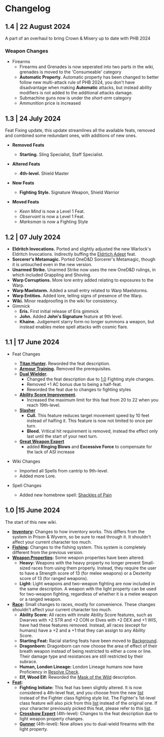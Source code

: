 # Changelog

## 1.4 | 22 August 2024

A part of an overhaul to bring Crown & Misery up to date with PHB 2024

### Weapon Changes

- Firearms
    - Firearms and Grenades is now seperated into two parts in the wiki, grenades is moved to the 'Consumeable' category
    - **Automatic Property.** Automatic property has been changed to better follow new multi-attack rule of PHB 2024, you don't have disadvantage when making **Automatic** attacks, but instead ability modifiers is not added to the additional attacks damage.
    - Submachine guns now is under the *short-arm* category
    - Ammunition price is increased

## 1.3 | 24 July 2024

Feat Fixing update, this update streamlines all the available feats, removed and combined some redundant ones, with additions of new ones.

- **Removed Feats**
    - **Starting.** Sling Specialist, Staff Specialist.

- **Altered Feats**
    - **4th-level.** Shield Master

- **New Feats**
    - **Fighting Style.** Signature Weapon, Shield Warrior

- **Moved Feats**
    - *Keen Mind* is now a Level 1 Feat.
    - *Observant* is now a Level 1 Feat.
    - *Marksman* is now a Fighting Style


## 1.2 | 07 July 2024

- **Eldritch Invocations.** Ported and slightly adjusted the new Warlock's Eldritch Invocations. Indirectly buffing the [Eldrtich Adept](../character-creation/feat/feat-starting.md#edritch-adept) feat.
- **Sorcerer's Metamagic.** Ported OneD&D Sorcerer's Metamagic, though it is untouched even in the new version.
- **Unarmed Strike.** Unarmed Strike now uses the new OneD&D rulings, in which included Grappling and Shoving.
- **Warp Corruptions.** More lore entry added relating to exposures to the Warp.
- **Warp Maelstorm.** Added a small entry related to Warp Maelstorms.
- **Warp Entities.** Added lore, telling signs of presence of the Warp.
- **Wiki.** Minor readproofing in the wiki for consistency.
- Gimmick
    - **Eris.** First initial release of Eris gimmick
    - **John.** Added **John's Signature** feature at 9th level.
    - **Khaine.** Judgement starry form no longer summons a weapon, but instead enables melee spell attacks with cosmic flare.

## 1.1 | 17 June 2024

- Feat Changes
    - **[Titan Hunter](../character-creation/feat/feat-starting.md#titan-hunter).** Reworded the feat description.
    - **[Armour Training](../character-creation/feat/feat-starting.md#armour-training).** Removed the prerequisites.
    - **[Dual Wielder](../character-creation/feat/feat-4th-level.md#dual-wielder).** 
        - Changed the feat description due to [1.0](#10-15-june-2024) Fighting style changes.
        - Removed +1 AC bonus due to being a half-feat.
        - Reworded the feat due to changes to fighting styles
    - **[Ability Score Improvement](../character-creation/feat/feat-4th-level.md#ability-score-improvement).** 
        - Increased the maximum limit for this feat from 20 to 22 when you reach 19th-level.
    - **[Slasher](../character-creation/feat/feat-4th-level.md#slasher)**
        - **Cull.** This feature reduces target movement speed by 10 feet instead of halfing it. This feature is now not limited to once per turn.
        - **Bleed.** Vritical hit requirement is removed, instead the effect only last until the start of your next turn.
    - **[Great Weapon Expert](../character-creation/feat/feat-8th-level.md#great-weapon-expert)**
        - added **Ringing Blows** and **Excessive Force** to compensate for the lack of ASI increase

- Wiki Changes
    - Imported all Spells from cantrip to 9th-level.
    - Added more Lore.

- Spell Changes
    - Added new homebrew spell: [Shackles of Pain](../spells/3rd-level.md#shackles-of-painhb)

## 1.0 |15 June 2024
The start of this new wiki.

- **[Inventory](../gameplay/homebrew/inventory.md):** Changes to how inventory works. This differs from the system in Prison & Wyvern, so be sure to read through it. It shouldn't affect your current character too much.
- **[Fishing](../gameplay/homebrew/fishing.md):** Changes to the fishing system. This system is completely different from the previous version.
- **[Weapon Properties](../equipment/weapon/index.md#weapon-properties):** Some weapon properties have been altered:
    - **Heavy:** Weapons with the heavy property no longer prevent Small-sized races from using them properly. Instead, they require the user to have a Strength score of 13 (for melee weapons) or a Dexterity score of 13 (for ranged weapons).
    - **Light:** Light weapons and two-weapon fighting are now included in the same description. A weapon with the light property can be used for two-weapon fighting, regardless of whether it is a melee weapon or a ranged weapon.
- **[Race](../character-creation/race/race.md):** Small changes to races, mostly for convenience. These changes shouldn't affect your current character too much.
    - **Ability Score:** All races with innate Ability Score features, such as Dwarves with +2 STR and +2 CON or Elves with +2 DEX and +1 WIS, have had these features removed. Instead, all races (except for humans) have a +2 and a +1 that they can assign to any Ability Score.
    - **Starting Feat:** Racial starting feats have been moved to [Background](../character-creation/index.md#3-choose-a-background).
    - **Dragonborn:** Dragonborn can now choose the area of effect of their breath weapon instead of being restricted to either a cone or line. Their damage type and resistances are still restricted by their subrace.
    - **Human, London Lineage:** London Lineage humans now have Proficiency in [Resolve Check](../gameplay/homebrew/resolve.md#resolve-check).
    - **Elf, Wood Elf:** Reworded the [Mask of the Wild](../character-creation/race/elf.md#wood-elf) description.
- **[Feat](../character-creation/feat/feat-4th-level.md):**
    - **Fighting Initiate:** This feat has been slightly altered. It is now considered a 4th-level feat, and you choose from the new [list] instead of the Fighter class fighting style list. The Fighter's 1st-level class feature will also pick from this [list] instead of the original one. If your character previously picked this feat, please refer to this [list].
    - **[Crossbow Expert](../character-creation/feat/feat-4th-level.md#crossbow-expert)** (4th-level): Changes to the feat description due to light weapon property changes.
    - **[Gunner](../character-creation/feat/feat-4th-level.md#gunner)** (4th-level): Now allows you to dual-wield firearms with the light property.

[list]: ../character-creation/feat/feat-fighting-style.md